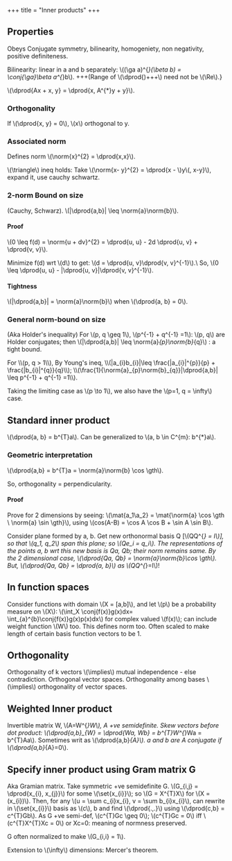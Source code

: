 +++
title = "Inner products"
+++

## Properties
Obeys Conjugate symmetry, bilinearity, homogeniety, non negativity, positive definiteness.

Bilinearity: linear in a and b separately: \\((\ga a)^{*}(\beta b) = \conj{\ga}\beta a^{*}b\\). +++(Range of \\(\dprod{)+++\\) need not be \\(\Re\\).}

\\(\dprod{Ax + x, y} = \dprod{x, A^{*}y + y}\\).

### Orthogonality
If \\(\dprod{x, y} = 0\\), \\(x\\) orthogonal to y.

### Associated norm
Defines norm \\(\norm{x}^{2} = \dprod{x,x}\\).

\\(\triangle\\) ineq holds: Take \\(\norm{x- y}^{2} = \dprod{x - \\)y\\(, x-y}\\), expand it, use cauchy schwartz.

### 2-norm Bound on size
(Cauchy, Schwarz). \\(|\dprod{a,b}| \leq \norm{a}\norm{b}\\).

#### Proof
\\(0 \leq f(d) = \norm{u + dv}^{2} = \dprod{u, u} - 2d \dprod{u, v} + \dprod{v, v}\\).

Minimize f(d) wrt \\(d\\) to get: \\(d = \dprod{u, v}\dprod{v, v}^{-1}\\).\\ So, \\(0 \leq \dprod{u, u} - |\dprod{u, v}|\dprod{v, v}^{-1}\\).

#### Tightness
\\(|\dprod{a,b}| = \norm{a}\norm{b}\\) when \\(\dprod{a, b} = 0\\).

### General norm-bound on size
(Aka Holder's inequality) For \\(p, q \geq 1\\), \\(p^{-1} + q^{-1} =1\\): \\(p, q\\) are Holder conjugates; then \\(|\dprod{a,b}| \leq \norm{a}_{p}\norm{b}_{q}\\) : a tight bound.

<div class="proof">For \\(p, q > 1\\), By Young's ineq, \\(|a_{i}b_{i}|\leq \frac{|a_{i}|^{p}}{p} + \frac{|b_{i}|^{q}}{q}\\); \\(\frac{1}{\norm{a}_{p}\norm{b}_{q}}|\dprod{a,b}| \leq p^{-1} + q^{-1} =1\\).</div>

Taking the limiting case as \\(p \to 1\\), we also have the \\(p=1, q = \infty\\) case.

## Standard inner product
\\(\dprod{a, b} = b^{T}a\\). Can be generalized to \\(a, b \in C^{m}: b^{*}a\\).

### Geometric interpretation
\\(\dprod{a,b} = b^{T}a = \norm{a}\norm{b} \cos \gth\\).

So, orthogonality = perpendicularity.

#### Proof
Prove for 2 dimensions by seeing: \\(\mat{a_1\\a_2} = \mat{\norm{a} \cos \gth \\ \norm{a} \sin \gth}\\), using \\(cos(A-B) = \cos A \cos B + \sin A \sin B\\).

Consider plane formed by a, b. Get new orthonormal basis Q [\\(QQ^{*} = I\\)], so that \\(q_1, q_2\\) span this plane; so \\(Qe_i = q_i\\). The representations of the points a, b wrt this new basis is Qa, Qb; their norm remains same. By the 2 dimensional case, \\(\dprod{Qa, Qb} = \norm{a}\norm{b}\cos \gth\\). But, \\(\dprod{Qa, Qb} = \dprod{a, b}\\) as \\(QQ^{*}=I\\)!

## In function spaces
Consider functions with domain \\(X = [a,b]\\), and let \\(p\\) be a probability measure on \\(X\\): \\(\int_X \conj{f(x)}g(x)dx= \int_{a}^{b}\conj{f(x)}g(x)p(x)dx\\) for complex valued \\(f(x)\\); can include weight function \\(W\\) too. This defines norm too. Often scaled to make length of certain basis function vectors to be 1.

## Orthogonality
Orthogonality of k vectors \\(\implies\\) mutual independence - else contradiction. Orthogonal vector spaces. Orthogonality among bases \\(\implies\\) orthogonality of vector spaces.

## Weighted Inner product
Invertible matrix W, \\(A=W^{*}W\\), A +ve semidefinite. Skew vectors before dot product: \\(\dprod{a,b}_{W} = \dprod{Wa, Wb} = b^{T}W^{*}Wa = b^{T}Aa\\). Sometimes writ as \\(\dprod{a,b}_{A}\\). a and b are A conjugate if \\(\dprod{a,b}_{A}=0\\).

## Specify inner product using Gram matrix G
Aka Gramian matrix. Take symmetric +ve semidefinite G. \\(G_{i,j} = \dprod{x_{i}, x_{j}}\\) for some \\(\set{x_{i}}\\); so \\(G = X^{T}X\\) for \\(X = (x_{i})\\). Then, for any \\(u = \sum c_{i}x_{i}, v = \sum b_{i}x_{i}\\), can rewrite in \\(\set{x_{i}}\\) basis as \\(c\\), b and find \\(\dprod{.,.}\\) using \\(\dprod{c,b} = c^{T}Gb\\). As G +ve semi-def, \\(c^{T}Gc \geq 0\\); \\(c^{T}Gc = 0\\) iff \\(c^{T}X^{T}Xc = 0\\) or Xc=0: meaning of normness preserved.

G often normalized to make \\(G_{i,i} = 1\\).

Extension to \\(\infty\\) dimensions: Mercer's theorem.

